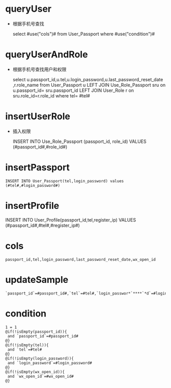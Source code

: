 queryUser
===

* 根据手机号查找
    
    select #use("cols")# from User_Passport where #use("condition")# 
   
queryUserAndRole
===

* 根据手机号查找用户和权限
    
    select u.passport_id,u.tel,u.login_password,u.last_password_reset_date
        ,r.role_name
    from User_Passport u
        LEFT JOIN Use_Role_Passport sru on u.passport_id= sru.passport_id
        LEFT JOIN User_Role r on sru.role_id=r.role_id
    where tel= #tel# 
  

insertUserRole
===

* 插入权限

    INSERT INTO Use_Role_Passport (passport_id, role_id) VALUES (#passport_id#,#role_id#)

insertPassport
===

    INSERT INTO User_Passport(tel,login_password) values (#tel#,#login_password#)

insertProfile
===

   INSERT INTO User_Profile(passport_id,tel,register_ip) VALUES (#passport_id#,#tel#,#register_ip#)

cols
===

	passport_id,tel,login_password,last_password_reset_date,wx_open_id

updateSample
===

	`passport_id`=#passport_id#,`tel`=#tel#,`login_passwor*`****`*d`=#login_password#,`wx_open_id`=#wx_open_id#,`last_password_reset_date`=#last_password_reset_date#

condition
===

    1 = 1  
	@if(!isEmpty(passport_id)){
	 and `passport_id`=#passport_id#
	@}
	@if(!isEmpty(tel)){
	 and `tel`=#tel#
	@}
	@if(!isEmpty(login_password)){
	 and `login_password`=#login_password#
	@}
	@if(!isEmpty(wx_open_id)){
	 and `wx_open_id`=#wx_open_id#
	@}